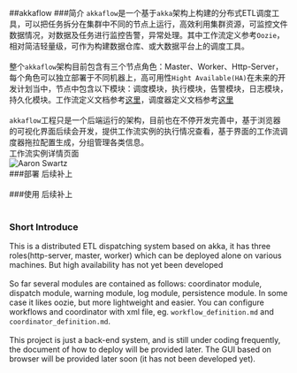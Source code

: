 ##akkaflow
###简介
`akkaflow`是一个基于`akka`架构上构建的分布式ETL调度工具，可以把任务拆分在集群中不同的节点上运行，高效利用集群资源，可监控文件数据情况，对数据及任务进行监控告警，异常处理。其中工作流定义参考`Oozie`，相对简洁轻量级，可作为构建数据仓库、或大数据平台上的调度工具。</br>
</br>
整个`akkaflow`架构目前包含有三个节点角色：Master、Worker、Http-Server，每个角色可以独立部署于不同机器上，高可用性`Hight Available(HA)`在未来的开发计划当中，节点中包含以下模块：调度模块，执行模块，告警模块，日志模块，持久化模块。工作流定义文档参考[这里](https://github.com/Kent7306/akkaflow/blob/master/workflow_definition.md)，调度器定义文档参考[这里](https://github.com/Kent7306/akkaflow/blob/master/coordinator_definition.md)</br>
</br>
`akkaflow`工程只是一个后端运行的架构，目前也在不停开发完善中，基于浏览器的可视化界面后续会开发，提供工作流实例的执行情况查看，基于界面的工作流调度器拖拉配置生成，分组管理各类信息。</br>
工作流实例详情页面</br>
![Aaron Swartz](https://raw.githubusercontent.com/Kent7306/akkaflow/master/%E5%B7%A5%E4%BD%9C%E6%B5%81%E5%AE%9E%E4%BE%8B%E8%AF%A6%E6%83%85%E9%A1%B5.png)
</br>
###部署
后续补上</br>
</br>
###使用
后续补上</br>
</br>


### Short Introduce
This is a distributed ETL dispatching system based on akka, it has three roles(http-server, master, worker) which can be deployed alone on various machines. But high availability has not yet been developed </br>
</br>
So far several modules are contained as follows: coordinator module, dispatch module, warning module, log module, persistence module. In some case it likes oozie, but more lightweight and easier. You can configure workflows and coordinator with xml file, eg. `workflow_definition.md` and `coordinator_definition.md`.</br>
</br>
This project is just a back-end system, and is still under coding frequently, the document of how to deploy will be provided later. The GUI based on browser will be provided later soon (it has not been developed yet).</br>
</br>


